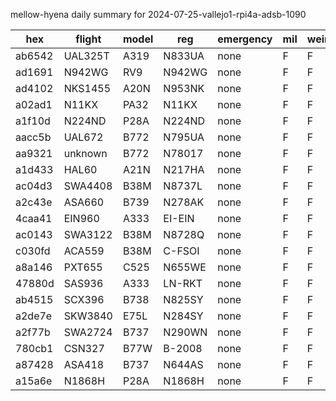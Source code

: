 mellow-hyena daily summary for 2024-07-25-vallejo1-rpi4a-adsb-1090

|hex|flight|model|reg|emergency|mil|weirdo|
|--|--|--|--|--|--|--|
|ab6542|UAL325T|A319|N833UA|none|F|F|
|ad1691|N942WG|RV9|N942WG|none|F|F|
|ad4102|NKS1455|A20N|N953NK|none|F|F|
|a02ad1|N11KX|PA32|N11KX|none|F|F|
|a1f10d|N224ND|P28A|N224ND|none|F|F|
|aacc5b|UAL672|B772|N795UA|none|F|F|
|aa9321|unknown|B772|N78017|none|F|F|
|a1d433|HAL60|A21N|N217HA|none|F|F|
|ac04d3|SWA4408|B38M|N8737L|none|F|F|
|a2c43e|ASA660|B739|N278AK|none|F|F|
|4caa41|EIN960|A333|EI-EIN|none|F|F|
|ac0143|SWA3122|B38M|N8728Q|none|F|F|
|c030fd|ACA559|B38M|C-FSOI|none|F|F|
|a8a146|PXT655|C525|N655WE|none|F|F|
|47880d|SAS936|A333|LN-RKT|none|F|F|
|ab4515|SCX396|B738|N825SY|none|F|F|
|a2de7e|SKW3840|E75L|N284SY|none|F|F|
|a2f77b|SWA2724|B737|N290WN|none|F|F|
|780cb1|CSN327|B77W|B-2008|none|F|F|
|a87428|ASA418|B737|N644AS|none|F|F|
|a15a6e|N1868H|P28A|N1868H|none|F|F|

